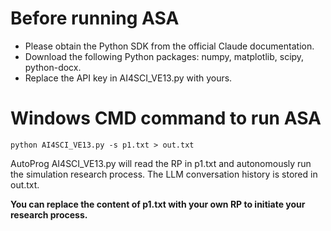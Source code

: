 # Before running ASA
- Please obtain the Python SDK from the official Claude documentation.
- Download the following Python packages: numpy, matplotlib, scipy, python-docx.
- Replace the API key in AI4SCI_VE13.py with yours.

# Windows CMD command to run ASA
```python AI4SCI_VE13.py -s p1.txt > out.txt```

AutoProg AI4SCI_VE13.py will read the RP in p1.txt and autonomously run the simulation research process. The LLM conversation history is stored in out.txt. 

**You can replace the content of p1.txt with your own RP to initiate your research process.**
